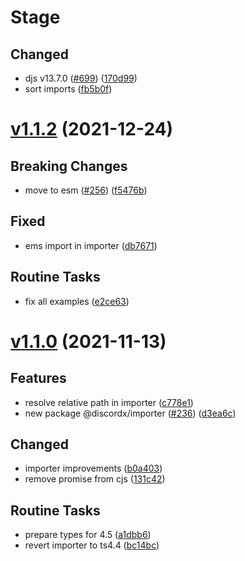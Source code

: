 # Stage

## Changed

- djs v13.7.0 ([#699](https://github.com/oceanroleplay/discord.ts/issues/699)) ([170d99](https://github.com/oceanroleplay/discord.ts/commit/170d99b9b51101810f6ab73f32100d364611957d))
- sort imports ([fb5b0f](https://github.com/oceanroleplay/discord.ts/commit/fb5b0f82661313a4e9e6638db71670a7fb524ac2))

# [v1.1.2](https://github.com/oceanroleplay/discord.ts/releases/tag/i-v1.1.2) (2021-12-24)

## Breaking Changes

- move to esm ([#256](https://github.com/oceanroleplay/discord.ts/issues/256)) ([f5476b](https://github.com/oceanroleplay/discord.ts/commit/f5476b61ab5a9f7b1cfb6f3593f7efe14c1ed424))

## Fixed

- ems import in importer ([db7671](https://github.com/oceanroleplay/discord.ts/commit/db7671f84fde2d125f4d06036ef6e5eb2efa55ba))

## Routine Tasks

- fix all examples ([e2ce63](https://github.com/oceanroleplay/discord.ts/commit/e2ce632e7961cc9e0a98f52207df6335e0da49ac))

# [v1.1.0](https://github.com/oceanroleplay/discord.ts/releases/tag/i-v1.1.0) (2021-11-13)

## Features

- resolve relative path in importer ([c778e1](https://github.com/oceanroleplay/discord.ts/commit/c778e13839457ab9b25a75796af0ae42a5683782))
- new package @discordx/importer ([#236](https://github.com/oceanroleplay/discord.ts/issues/236)) ([d3ea6c](https://github.com/oceanroleplay/discord.ts/commit/d3ea6c3f87617591bd0d5bb0a13c4108921be178))

## Changed

- importer improvements ([b0a403](https://github.com/oceanroleplay/discord.ts/commit/b0a403f87ee29e1cea75b639a1740b9648642354))
- remove promise from cjs ([131c42](https://github.com/oceanroleplay/discord.ts/commit/131c428bd5902cabf861d6a09a186437a1299734))

## Routine Tasks

- prepare types for 4.5 ([a1dbb6](https://github.com/oceanroleplay/discord.ts/commit/a1dbb61562814ffaff4d090d856152423b749d8e))
- revert importer to ts4.4 ([bc14bc](https://github.com/oceanroleplay/discord.ts/commit/bc14bcc28ba2ecf38bceaefafadd9f711c13f36f))
